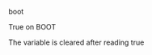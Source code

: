 <span style='color:var(--vscode-symbolIcon-methodForeground);'>boot</span> 

True on BOOT

The variable is cleared after reading true